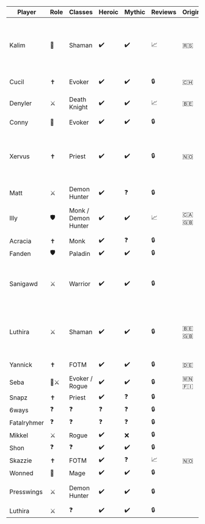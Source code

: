 | Player | Role | Classes | Heroic | Mythic | Reviews | Origin | Bio | Public |
| --- | --- | --- | --- | --- | --- | --- | --- | --- |
| Kalim | 🧙 | Shaman | ✔️ | ✔️ | 📈 | 🇷🇸 | Absolute Madman and self-proclaimed best Shaman on any server he's on. | ✔️ |
| Cucil | ✝️ | Evoker | ✔️ | ✔️ | 🔒 | 🇨🇭 | Phelsuma grandis | ✔️ |
| Denyler | ⚔️ | Death Knight | ✔️ | ✔️ | 📈 | 🇧🇪 | Supreme monkey leader | ✔️ |
| Conny | 🧙 | Evoker | ✔️ | ✔️ | 🔒 |  |   | ❌ |
| Xervus | ✝️ | Priest | ✔️ | ✔️ | 🔒 | 🇳🇴 | Spiteful prick with access to LoF and the ability to let you die if you irk him (takes PI bribes) | ✔️ |
| Matt | ⚔️ | Demon Hunter | ✔️ | ❓ | 🔒 |  |   | ❌ |
| Illy | 🛡️ | Monk / Demon Hunter | ✔️ | ✔️ | 📈 | 🇨🇦🇬🇧 | Looks forward to ✨crying✨ after her reviews | ✔️ |
| Acracia | ✝️ | Monk | ✔️ | ❓ | 🔒 |  |   | ❌ |
| Fanden | 🛡️ | Paladin | ✔️ | ✔️ | 🔒 | |  | ✔️ |
| Sanigawd | ⚔️ | Warrior | ✔️ | ✔️ | 🔒 |  | Absolute gaming warlord, that cant be touched, best to ever do it | ✔️ |
| Luthira | ⚔️ | Shaman | ✔️ | ✔️ | 🔒 | 🇧🇪🇬🇧 | Enh shaman main, altoholic extraordinaire. Also ginger, so guard your soul carefully! | ✔️ |
| Yannick | ✝️ | FOTM | ✔️ | ✔️ | 🔒 | 🇩🇪 | german healer | ✔️ |
| Seba | 🧙⚔️ | Evoker / Rogue | ✔️ | ✔️ | 🔒 | 🇲🇳🇫🇮 |   | ✔️ |
| Snapz | ✝️ | Priest | ✔️ | ❓ | 🔒 |  |   | ❌ |
| 6ways | ❓ | ❓ | ❓ | ❓ | 🔒 |  |   | ❌ |
| Fatalryhmer | ❓ | ❓ | ❓ | ❓ | 🔒 |  |   | ❌ |
| Mikkel | ⚔️ | Rogue | ✔️ | ❌ | 🔒 |  |   | ✔️ |
| Shon | ❓ | ❓ | ✔️ | ✔️ | 🔒 |  |   | ❌ |
| Skazzie | ✝️ | FOTM | ✔️ | ❓ | 📈 | 🇳🇴 |  | ✔️ |
| Wonned | 🧙 | Mage | ✔️ | ✔️ | 🔒 |  |   | ❌ |
| Presswings | ⚔️ | Demon Hunter | ✔️ | ✔️ | 🔒 |  | the creator of illidan stormrage | ✔️ |
| Luthira | ⚔️ | ❓ | ✔️ | ✔️ | 🔒 |  |   | ❌ |
